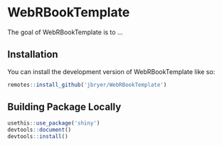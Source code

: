 
# WebRBookTemplate

<!-- badges: start -->
<!-- badges: end -->

The goal of WebRBookTemplate is to …

## Installation

You can install the development version of WebRBookTemplate like so:

``` r
remotes::install_github('jbryer/WebRBookTemplate')
```

## Building Package Locally

``` r
usethis::use_package('shiny')
devtools::document()
devtools::install()
```
